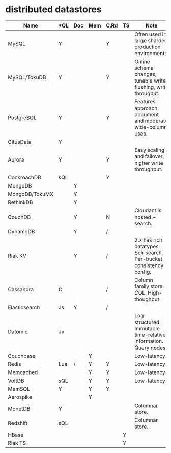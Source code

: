 # distributed datastores

| Name          | *QL | Doc | Mem | C.Rd | TS | Note                                                                |
| ------------- | --- | --- | --- | ---- | -- | ------------------------------------------------------------------- |
| MySQL         |  Y  |     |     |   Y  |    | Often used in large sharded production environments.                |
| MySQL/TokuDB  |  Y  |     |     |   Y  |    | Online schema changes, tunable write flushing, write througput.     |
| PostgreSQL    |  Y  |     |     |   Y  |    | Features approach document and moderate wide-column uses.           |
| CitusData     |  Y  |     |     |      |    |                                                                     |
| Aurora        |  Y  |     |     |   Y  |    | Easy scaling and failover, higher write throughput.                 |
| CockroachDB   | sQL |     |     |   Y  |    |                                                                     |
| MongoDB       |     |  Y  |     |      |    |                                                                     |
| MongoDB/TokuMX|     |  Y  |     |      |    |                                                                     |
| RethinkDB     |     |  Y  |     |      |    |                                                                     |
| CouchDB       |     |  Y  |     |   N  |    | Cloudant is hosted + search.                                        |
| DynamoDB      |     |  Y  |     |   /  |    |                                                                     |
| Riak KV       |     |  Y  |     |   /  |    | 2.x has rich datatypes. Solr search. Per-bucket consistency config. |
| Cassandra     |  C  |     |     |   /  |    | Column family store. CQL. High-thoughput.                           |
| Elasticsearch | Js  |  Y  |     |   /  |    |                                                                     |
| Datomic       | Jv  |     |     |      |    | Log-structured. Immutable time-relative information. Query nodes.   |
| Couchbase     |     |     |  Y  |      |    | Low-latency.                                                        |
| Redis         | Lua |  /  |  Y  |   Y  |    | Low-latency.                                                        |
| Memcached     |     |     |  Y  |   Y  |    | Low-latency.                                                        |
| VoltDB        | sQL |     |  Y  |   Y  |    | Low-latency.                                                        |
| MemSQL        |  Y  |     |  Y  |   Y  |    |                                                                     |
| Aerospike     |     |     |  Y  |      |    |                                                                     |
| MonetDB       |  Y  |     |     |      |    | Columnar store.                                                     |
| Redshift      | sQL |     |     |      |    | Columnar store.                                                     |
| HBase         |     |     |     |      |  Y |                                                                     |
| Riak TS       |     |     |     |      |  Y |                                                                     |

